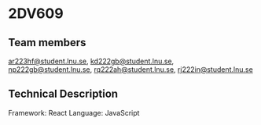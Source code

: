 # 2DV609

## Team members
ar223hf@student.lnu.se, 
kd222gb@student.lnu.se,
np222gb@student.lnu.se,
rq222ah@student.lnu.se,
rj222in@student.lnu.se

## Technical Description
Framework: React
Language: JavaScript
